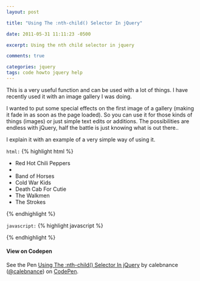 ```yaml
---
layout: post

title: "Using The :nth-child() Selector In jQuery"

date: 2011-05-31 11:11:23 -0500

excerpt: Using the nth child selector in jquery

comments: true

categories: jquery
tags: code howto jquery help
---
```

This is a very useful function and can be used with a lot of things. I have recently used it with an image gallery I was doing.  

I wanted to put some special effects on the first image of a gallery (making it fade in as soon as the page loaded). So you can use it for those kinds of things (images) or just simple text edits or additions. The possibilities are endless with jQuery, half the battle is just knowing what is out there..  

I explain it with an example of a very simple way of using it.  

`html:`
{% highlight html %}
<ul>
   <li>Red Hot Chili Peppers<li>
   <li>Band of Horses</li>
   <li>Cold War Kids</li>
   <li>Death Cab For Cutie</li>
   <li>The Walkmen</li>
   <li>The Strokes</li>
</ul>
{% endhighlight %}

`javascript:`
{% highlight javascript %}
<script type="text/javascript">
 $("ul li:nth-child(2)").append("<span> - Ben Bridwell (vocals and guitar)</span>");

 $("ul li:nth-child(2)").append("<span> - Ben Bridwell (vocals and guitar)</span>")
 .css('color','#099');

 $("ul li:nth-child(3)").append("<span> - Nathan Willett (vocals)</span>");

 $("ul li:nth-child(4)").append("<span> - Ben Gibbard (vocals)</span>")
 .css('color','#00F');

 $("ul li:nth-child(5)").append("<span> - Hamilton Leithauser (vocals)</span>");

 $("ul li:nth-child(6)").append("<span> - Julian Casablancas (vocals)</span>")
 .css('color', '#3A2CB5');
</script>
{% endhighlight %}

#### View on Codepen
<p data-height="265" data-theme-id="dark" data-slug-hash="xgBOWd" data-default-tab="js,result" data-user="calebnance" data-embed-version="2" data-pen-title="Using The :nth-child() Selector In jQuery" data-preview="true" class="codepen">See the Pen <a href="https://codepen.io/calebnance/pen/xgBOWd/">Using The :nth-child() Selector In jQuery</a> by calebnance (<a href="http://codepen.io/calebnance">@calebnance</a>) on <a href="http://codepen.io">CodePen</a>.</p>
<script async src="https://production-assets.codepen.io/assets/embed/ei.js"></script>
